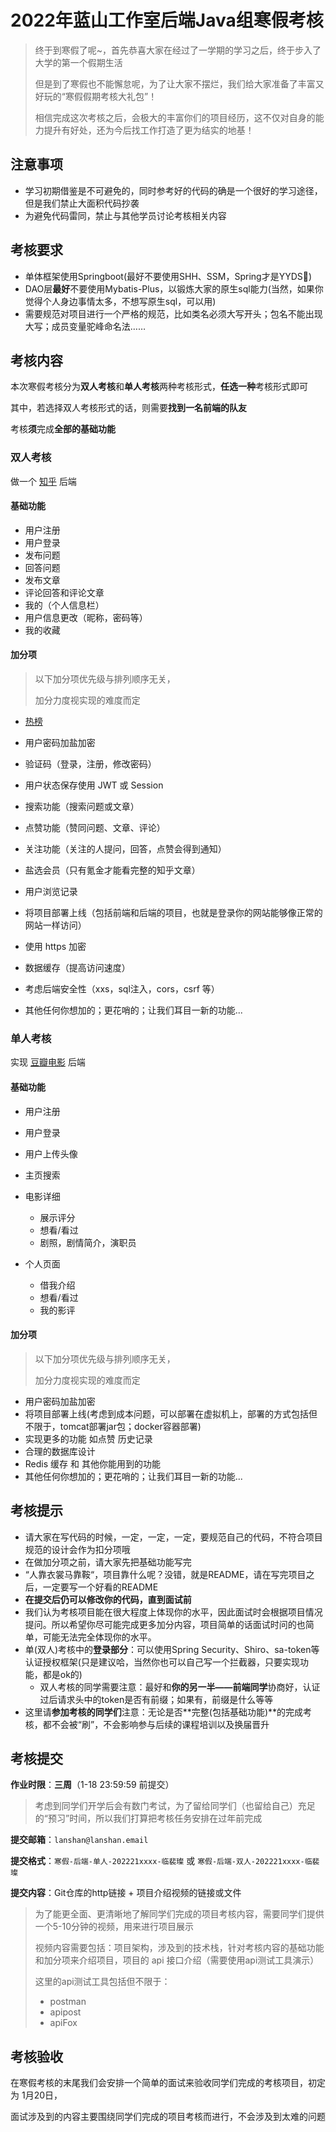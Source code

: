 # 2022年蓝山工作室后端Java组寒假考核

> 终于到寒假了呢~，首先恭喜大家在经过了一学期的学习之后，终于步入了大学的第一个假期生活
>
> 但是到了寒假也不能懈怠呢，为了让大家不摆烂，我们给大家准备了丰富又好玩的“寒假假期考核大礼包”！
>
> 相信完成这次考核之后，会极大的丰富你们的项目经历，这不仅对自身的能力提升有好处，还为今后找工作打造了更为结实的地基！

## 注意事项

- 学习初期借鉴是不可避免的，同时参考好的代码的确是一个很好的学习途径，但是我们禁止大面积代码抄袭
- 为避免代码雷同，禁止与其他学员讨论考核相关内容

## 考核要求

- 单体框架使用Springboot(最好不要使用SHH、SSM，Spring才是YYDS:shit:)
- DAO层**最好**不要使用Mybatis-Plus，以锻炼大家的原生sql能力(当然，如果你觉得个人身边事情太多，不想写原生sql，可以用)
- 需要规范对项目进行一个严格的规范，比如类名必须大写开头；包名不能出现大写；成员变量驼峰命名法……

## 考核内容

本次寒假考核分为**双人考核**和**单人考核**两种考核形式，**任选一种**考核形式即可

其中，若选择双人考核形式的话，则需要**找到一名前端的队友**

考核**须**完成**全部的基础功能**

### 双人考核

做一个 [知乎](https://www.zhihu.com/) 后端

#### 基础功能

- 用户注册
- 用户登录
- 发布问题
- 回答问题
- 发布文章
- 评论回答和评论文章
- 我的（个人信息栏）
- 用户信息更改（昵称，密码等）
- 我的收藏

#### 加分项

> 以下加分项优先级与排列顺序无关，
>
> 加分力度视实现的难度而定

- [热榜](https://www.zhihu.com/hot)

- 用户密码加盐加密

- 验证码（登录，注册，修改密码）
- 用户状态保存使用 JWT 或 Session
- 搜索功能（搜索问题或文章）
- 点赞功能（赞同问题、文章、评论）
- 关注功能（关注的人提问，回答，点赞会得到通知）
- 盐选会员（只有氪金才能看完整的知乎文章）
- 用户浏览记录
- 将项目部署上线（包括前端和后端的项目，也就是登录你的网站能够像正常的网站一样访问）
- 使用 https 加密
- 数据缓存（提高访问速度）
- 考虑后端安全性（xxs，sql注入，cors，csrf 等）
- 其他任何你想加的；更花哨的；让我们耳目一新的功能...

### 单人考核

实现 [豆瓣电影](https://movie.douban.com/) 后端

#### 基础功能

- 用户注册
- 用户登录
- 用户上传头像
- 主页搜索
- 电影详细
  - 展示评分
  - 想看/看过
  - 剧照，剧情简介，演职员

- 个人页面
  - 借我介绍
  - 想看/看过
  - 我的影评


#### 加分项

> 以下加分项优先级与排列顺序无关，
>
> 加分力度视实现的难度而定

- 用户密码加盐加密
- 将项目部署上线(考虑到成本问题，可以部署在虚拟机上，部署的方式包括但不限于，tomcat部署jar包；docker容器部署)
- 实现更多的功能 如点赞 历史记录
- 合理的数据库设计 
- Redis 缓存 和 其他你能用到的功能
- 其他任何你想加的；更花哨的；让我们耳目一新的功能...

## 考核提示

- 请大家在写代码的时候，一定，一定，一定，要规范自己的代码，不符合项目规范的设计会作为扣分项哦
- 在做加分项之前，请大家先把基础功能写完
- “人靠衣裳马靠鞍“，项目靠什么呢？没错，就是README，请在写完项目之后，一定要写一个好看的README
- **在提交后仍可以修改你的代码，直到面试前**
- 我们认为考核项目能在很大程度上体现你的水平，因此面试时会根据项目情况提问。所以希望你尽可能完成更多加分内容，项目简单的话面试时问的也简单，可能无法完全体现你的水平。
- 单(双人)考核中的**登录部分**：可以使用Spring Security、Shiro、sa-token等认证授权框架(只是建议哈，当然你也可以自己写一个拦截器，只要实现功能，都是ok的)
  - 双人考核的同学需要注意：最好和**你的另一半——前端同学**协商好，认证过后请求头中的token是否有前缀；如果有，前缀是什么等等
- 这里请**参加考核的同学们**注意：无论是否**完整(包括基础功能)**的完成考核，都不会被“刷”，不会影响参与后续的课程培训以及换届晋升


## 考核提交

**作业时限**：**三周**（1-18 23:59:59 前提交）

> 考虑到同学们开学后会有数门考试，为了留给同学们（也留给自己）充足的“预习”时间，所以我们打算把考核任务安排在过年前完成

**提交邮箱**：`lanshan@lanshan.email`

**提交格式**：`寒假-后端-单人-202221xxxx-临裴璨` 或 `寒假-后端-双人-202221xxxx-临裴璨`

**提交内容**：Git仓库的http链接 + 项目介绍视频的链接或文件

> 为了能更全面、更清晰地了解同学们完成的项目考核内容，需要同学们提供一个5-10分钟的视频，用来进行项目展示
>
> 视频内容需要包括：项目架构，涉及到的技术栈，针对考核内容的基础功能和加分项来介绍项目，项目的 api 接口介绍（需要使用api测试工具演示）
>
> 这里的api测试工具包括但不限于：
>
> - postman
> - apipost
> - apiFox

## 考核验收

在寒假考核的末尾我们会安排一个简单的面试来验收同学们完成的考核项目，初定为 1月20日，

面试涉及到的内容主要围绕同学们完成的项目考核而进行，不会涉及到太难的问题

